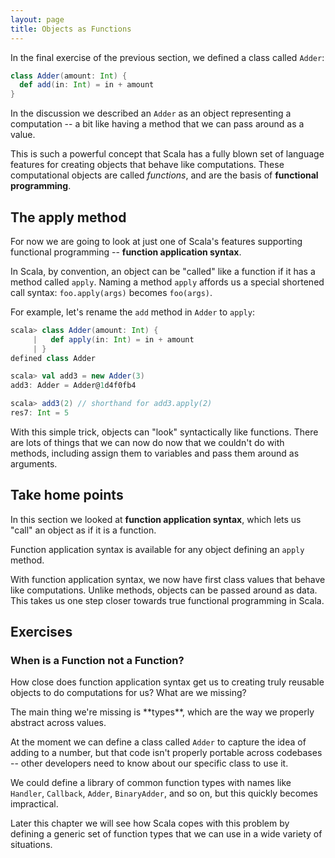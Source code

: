 ```yaml
---
layout: page
title: Objects as Functions
---
```


In the final exercise of the previous section, we defined a class called `Adder`:

~~~ scala
class Adder(amount: Int) {
  def add(in: Int) = in + amount
}
~~~

In the discussion we described an `Adder` as an object representing a computation -- a bit like having a method that we can pass around as a value.

This is such a powerful concept that Scala has a fully blown set of language features for creating objects that behave like computations. These computational objects are called *functions*, and are the basis of **functional programming**.

## The apply method

For now we are going to look at just one of Scala's features supporting functional programming -- **function application syntax**.

In Scala, by convention, an object can be "called" like a function if it has a method called `apply`. Naming a method `apply` affords us a special shortened call syntax: `foo.apply(args)` becomes `foo(args)`.

For example, let's rename the `add` method in `Adder` to `apply`:

~~~ scala
scala> class Adder(amount: Int) {
     |   def apply(in: Int) = in + amount
     | }
defined class Adder

scala> val add3 = new Adder(3)
add3: Adder = Adder@1d4f0fb4

scala> add3(2) // shorthand for add3.apply(2)
res7: Int = 5
~~~

With this simple trick, objects can "look" syntactically like functions. There are lots of things that we can now do now that we couldn't do with methods, including assign them to variables and pass them around as arguments.

## Take home points

In this section we looked at **function application syntax**, which lets us "call" an object as if it is a function.

Function application syntax is available for any object defining an `apply` method.

With function application syntax, we now have first class values that behave like computations. Unlike methods, objects can be passed around as data. This takes us one step closer towards true functional programming in Scala.

## Exercises

### When is a Function not a Function?

How close does function application syntax get us to creating truly reusable objects to do computations for us? What are we missing?

<div class="solution">
The main thing we're missing is **types**, which are the way we properly abstract across values.

At the moment we can define a class called `Adder` to capture the idea of adding to a number, but that code isn't properly portable across codebases -- other developers need to know about our specific class to use it.

We could define a library of common function types with names like `Handler`, `Callback`, `Adder`, `BinaryAdder`, and so on, but this quickly becomes impractical.

Later this chapter we will see how Scala copes with this problem by defining a generic set of function types that we can use in a wide variety of situations.
</div>
